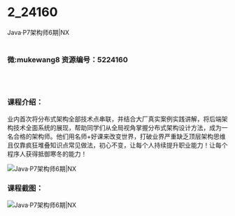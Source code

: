 # 2_24160
Java·P7架构师6期|NX
<br/></br>
<h3>微:mukewang8 资源编号：5224160</h3>
<br/></br>
<h3>课程介绍：</h3>
<p>业内首次将分布式架构全部技术点串联，并结合大厂真实案例实践讲解，将后端架构技术全面系统的展现，帮助同学们从全局视角掌握分布式架构设计方法，成为一名合格的<a title="查看与 架构师 相关的文章" target="_blank">架构师</a>。他们用名师+好课来改变世界，打破业界严重缺乏顶层架构思维且仅靠疯狂堆叠知识点常见做法，初心不变，让每个人持续提升职业能力！让每个程序人获得抵御寒冬的能力！</p>
<p><img src="https://www.ko996.com/wp-content/uploads/img/2022/05/1-49-300x212.png" alt="Java·P7架构师6期|NX"></p>
<div class="info-desc">
<h3>课程截图：</h3>
<p><img src="https://www.ko996.com/wp-content/uploads/img/2022/05/2-40.png" alt="Java·P7架构师6期|NX"></p>


			
</div>
